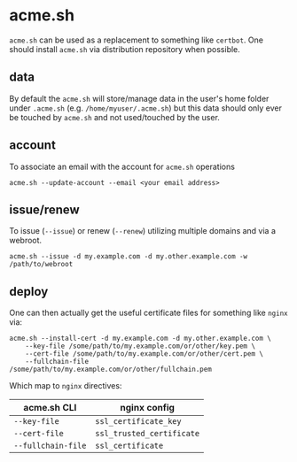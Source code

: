 # acme.sh

`acme.sh` can be used as a replacement to something like `certbot`. One should
install `acme.sh` via distribution repository when possible.

## data

By default the `acme.sh` will store/manage data in the user's home folder
under `.acme.sh` (e.g. `/home/myuser/.acme.sh`) but this data should only ever
be touched by `acme.sh` and not used/touched by the user.

## account

To associate an email with the account for `acme.sh` operations
```
acme.sh --update-account --email <your email address>
```

## issue/renew

To issue (`--issue`) or renew (`--renew`) utilizing multiple domains and via
a webroot.

```
acme.sh --issue -d my.example.com -d my.other.example.com -w /path/to/webroot
```

## deploy

One can then actually get the useful certificate files for something like `nginx`
via:

```
acme.sh --install-cert -d my.example.com -d my.other.example.com \
    --key-file /some/path/to/my.example.com/or/other/key.pem \
    --cert-file /some/path/to/my.example.com/or/other/cert.pem \
    --fullchain-file /some/path/to/my.example.com/or/other/fullchain.pem
```

Which map to `nginx` directives:

| acme.sh CLI | nginx config |
| --- | --- |
| `--key-file` | `ssl_certificate_key` |
| `--cert-file` | `ssl_trusted_certificate` |
| `--fullchain-file` | `ssl_certificate` |
